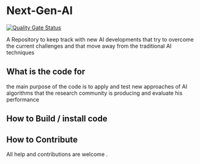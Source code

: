 # Next-Gen-AI

[![Quality Gate Status](https://sonarcloud.io/api/project_badges/measure?project=AMGAS14_Next-Gen-AI&metric=alert_status)](https://sonarcloud.io/dashboard?id=AMGAS14_Next-Gen-AI)

 A Repository to keep track with new AI developments that try to overcome the current challenges and that move away from the traditional AI techniques

 

 
## What is the code for

the main purpose of the code is to apply and test new approaches of AI algorithms  that the research community is producing and evaluate his performance

## How to Build / install code



## How to Contribute


All help and contributions are welcome .
